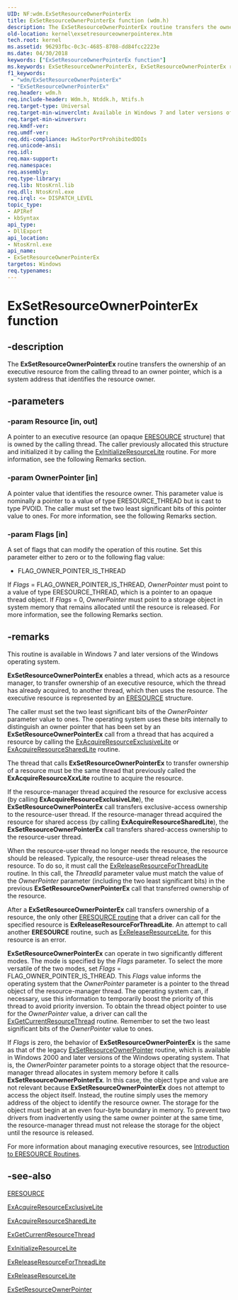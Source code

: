 ```yaml
---
UID: NF:wdm.ExSetResourceOwnerPointerEx
title: ExSetResourceOwnerPointerEx function (wdm.h)
description: The ExSetResourceOwnerPointerEx routine transfers the ownership of an executive resource from the calling thread to an owner pointer, which is a system address that identifies the resource owner.
old-location: kernel\exsetresourceownerpointerex.htm
tech.root: kernel
ms.assetid: 96293fbc-0c3c-4685-8708-dd84fcc2223e
ms.date: 04/30/2018
keywords: ["ExSetResourceOwnerPointerEx function"]
ms.keywords: ExSetResourceOwnerPointerEx, ExSetResourceOwnerPointerEx routine [Kernel-Mode Driver Architecture], k102_2bcc65e9-00e7-4fc5-a1d6-1f797b2c6038.xml, kernel.exsetresourceownerpointerex, wdm/ExSetResourceOwnerPointerEx
f1_keywords:
 - "wdm/ExSetResourceOwnerPointerEx"
 - "ExSetResourceOwnerPointerEx"
req.header: wdm.h
req.include-header: Wdm.h, Ntddk.h, Ntifs.h
req.target-type: Universal
req.target-min-winverclnt: Available in Windows 7 and later versions of the Windows operating system.
req.target-min-winversvr: 
req.kmdf-ver: 
req.umdf-ver: 
req.ddi-compliance: HwStorPortProhibitedDDIs
req.unicode-ansi: 
req.idl: 
req.max-support: 
req.namespace: 
req.assembly: 
req.type-library: 
req.lib: NtosKrnl.lib
req.dll: NtosKrnl.exe
req.irql: <= DISPATCH_LEVEL
topic_type:
- APIRef
- kbSyntax
api_type:
- DllExport
api_location:
- NtosKrnl.exe
api_name:
- ExSetResourceOwnerPointerEx
targetos: Windows
req.typenames: 
---
```


# ExSetResourceOwnerPointerEx function


## -description


The <b>ExSetResourceOwnerPointerEx</b> routine transfers the ownership of an executive resource from the calling thread to an owner pointer, which is a system address that identifies the resource owner. 


## -parameters




### -param Resource [in, out]

A pointer to an executive resource (an opaque <a href="https://docs.microsoft.com/windows-hardware/drivers/kernel/eresource-structures">ERESOURCE</a> structure) that is owned by the calling thread. The caller previously allocated this structure and initialized it by calling the <a href="https://docs.microsoft.com/windows-hardware/drivers/ddi/wdm/nf-wdm-exinitializeresourcelite">ExInitializeResourceLite</a> routine. For more information, see the following Remarks section. 


### -param OwnerPointer [in]

A pointer value that identifies the resource owner. This parameter value is nominally a pointer to a value of type ERESOURCE_THREAD but is cast to type PVOID. The caller must set the two least significant bits of this pointer value to ones. For more information, see the following Remarks section.


### -param Flags [in]

A set of flags that can modify the operation of this routine. Set this parameter either to zero or to the following flag value:

<ul>
<li>
FLAG_OWNER_POINTER_IS_THREAD

</li>
</ul>
If <i>Flags</i> = FLAG_OWNER_POINTER_IS_THREAD, <i>OwnerPointer</i> must point to a value of type ERESOURCE_THREAD, which is a pointer to an opaque thread object. If <i>Flags</i> = 0, <i>OwnerPointer</i> must point to a storage object in system memory that remains allocated until the resource is released. For more information, see the following Remarks section.


## -remarks



This routine is available in Windows 7 and later versions of the Windows operating system.

<b>ExSetResourceOwnerPointerEx</b> enables a thread, which acts as a resource manager, to transfer ownership of an executive resource, which the thread has already acquired, to another thread, which then uses the resource. The executive resource is represented by an <a href="https://docs.microsoft.com/windows-hardware/drivers/kernel/eresource-structures">ERESOURCE</a> structure.

The caller must set the two least significant bits of the <i>OwnerPointer</i> parameter value to ones. The operating system uses these bits internally to distinguish an owner pointer that has been set by an <b>ExSetResourceOwnerPointerEx</b> call from a thread that has acquired a resource by calling the <a href="https://msdn.microsoft.com/library/windows/hardware/ff544351">ExAcquireResourceExclusiveLite</a> or <a href="https://msdn.microsoft.com/library/windows/hardware/ff544363">ExAcquireResourceSharedLite</a> routine.

The thread that calls <b>ExSetResourceOwnerPointerEx</b> to transfer ownership of a resource must be the same thread that previously called the <b>ExAcquireResource<i>Xxx</i>Lite</b> routine to acquire the resource.

If the resource-manager thread acquired the resource for exclusive access (by calling <b>ExAcquireResourceExclusiveLite</b>), the <b>ExSetResourceOwnerPointerEx</b> call transfers exclusive-access ownership to the resource-user thread. If the resource-manager thread acquired the resource for shared access (by calling <b>ExAcquireResourceSharedLite</b>), the <b>ExSetResourceOwnerPointerEx</b> call transfers shared-access ownership to the resource-user thread.

When the resource-user thread no longer needs the resource, the resource should be released. Typically, the resource-user thread releases the resource. To do so, it must call the <a href="https://msdn.microsoft.com/library/windows/hardware/ff545585">ExReleaseResourceForThreadLite</a> routine. In this call, the <i>ThreadId</i> parameter value must match the value of the <i>OwnerPointer</i> parameter (including the two least significant bits) in the previous <b>ExSetResourceOwnerPointerEx</b> call that transferred ownership of the resource.

After a <b>ExSetResourceOwnerPointerEx</b> call transfers ownership of a resource, the only other <a href="https://docs.microsoft.com/windows-hardware/drivers/kernel/introduction-to-eresource-routines">ERESOURCE routine</a> that a driver can call for the specified resource is <b>ExReleaseResourceForThreadLite</b>. An attempt to call another <b>ERESOURCE</b> routine, such as <a href="https://docs.microsoft.com/windows-hardware/drivers/ddi/wdm/nf-wdm-exreleaseresourcelite">ExReleaseResourceLite</a>, for this resource is an error.

<b>ExSetResourceOwnerPointerEx</b> can operate in two significantly different modes. The mode is specified by the <i>Flags</i> parameter. To select the more versatile of the two modes, set <i>Flags</i> = FLAG_OWNER_POINTER_IS_THREAD. This <i>Flags</i> value informs the operating system that the <i>OwnerPointer</i> parameter is a pointer to the thread object of the resource-manager thread. The operating system can, if necessary, use this information to temporarily boost the priority of this thread to avoid priority inversion. To obtain the thread object pointer to use for the <i>OwnerPointer</i> value, a driver can call the <a href="https://docs.microsoft.com/previous-versions/windows/hardware/drivers/ff544614(v=vs.85)">ExGetCurrentResourceThread</a> routine. Remember to set the two least significant bits of the <i>OwnerPointer</i> value to ones.

If <i>Flags</i> is zero, the behavior of <b>ExSetResourceOwnerPointerEx</b> is the same as that of the legacy <a href="https://docs.microsoft.com/windows-hardware/drivers/ddi/wdm/nf-wdm-exsetresourceownerpointer">ExSetResourceOwnerPointer</a> routine, which is available in Windows 2000 and later versions of the Windows operating system. That is, the <i>OwnerPointer</i> parameter points to a storage object that the resource-manager thread allocates in system memory before it calls <b>ExSetResourceOwnerPointerEx</b>. In this case, the object type and value are not relevant because <b>ExSetResourceOwnerPointerEx</b> does not attempt to access the object itself. Instead, the routine simply uses the memory address of the object to identify the resource owner. The storage for the object must begin at an even four-byte boundary in memory. To prevent two drivers from inadvertently using the same owner pointer at the same time, the resource-manager thread must not release the storage for the object until the resource is released.

For more information about managing executive resources, see <a href="https://docs.microsoft.com/windows-hardware/drivers/kernel/introduction-to-eresource-routines">Introduction to ERESOURCE Routines</a>.




## -see-also




<a href="https://docs.microsoft.com/windows-hardware/drivers/kernel/eresource-structures">ERESOURCE</a>



<a href="https://msdn.microsoft.com/library/windows/hardware/ff544351">ExAcquireResourceExclusiveLite</a>



<a href="https://msdn.microsoft.com/library/windows/hardware/ff544363">ExAcquireResourceSharedLite</a>



<a href="https://docs.microsoft.com/previous-versions/windows/hardware/drivers/ff544614(v=vs.85)">ExGetCurrentResourceThread</a>



<a href="https://docs.microsoft.com/windows-hardware/drivers/ddi/wdm/nf-wdm-exinitializeresourcelite">ExInitializeResourceLite</a>



<a href="https://msdn.microsoft.com/library/windows/hardware/ff545585">ExReleaseResourceForThreadLite</a>



<a href="https://docs.microsoft.com/windows-hardware/drivers/ddi/wdm/nf-wdm-exreleaseresourcelite">ExReleaseResourceLite</a>



<a href="https://docs.microsoft.com/windows-hardware/drivers/ddi/wdm/nf-wdm-exsetresourceownerpointer">ExSetResourceOwnerPointer</a>
 

 

